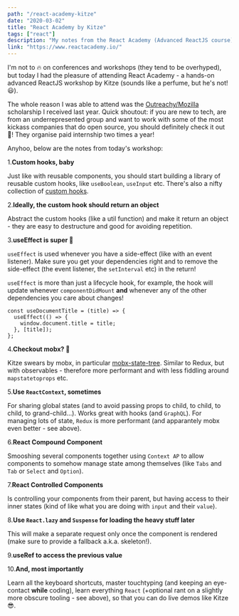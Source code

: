 ```yaml
---
path: "/react-academy-kitze"
date: "2020-03-02"
title: "React Academy by Kitze"
tags: ["react"]
description: "My notes from the React Academy (Advanced ReactJS course) by Kitze"
link: "https://www.reactacademy.io/"
---
```


I'm not to 🔥 on conferences and workshops (they tend to be overhyped), but today I had the pleasure of attending React Academy - a hands-on advanced ReactJS workshop by Kitze (sounds like a perfume, but he's not! 😃).

The whole reason I was able to attend was the [Outreachy/Mozilla](https://www.outreachy.org/) scholarship I received last year. Quick shoutout: if you are new to tech, are from an underrepresented group and want to work with some of the most kickass companies that do open source, you should definitely check it out 💪! They organise paid internship two times a year!

Anyhoo, below are the notes from today's workshop:

1.**Custom hooks, baby**

Just like with reusable components, you should start building a library of reusable custom hooks, like `useBoolean`, `useInput` etc. There's also a nifty collection of [custom hooks](https://nikgraf.github.io/react-hooks/).

2.**Ideally, the custom hook should return an object**

Abstract the custom hooks (like a util function) and make it return an object - they are easy to destructure and good for avoiding repetition.

3.**useEffect is super 💪**

`useEffect` is used whenever you have a side-effect (like with an event listener). Make sure you get your dependencies right and to remove the side-effect (the event listener, the `setInterval` etc) in the return!

`useEffect` is more than just a lifecycle hook, for example, the hook will update whenever `componentDidMount` **and** whenever any of the other dependencies you care about changes!

```
const useDocumentTitle = (title) => {
  useEffect(() => {
    window.document.title = title;
  }, [title]);
};
```

4.**Checkout mobx? 🤔**

Kitze swears by mobx, in particular [mobx-state-tree](https://github.com/mobxjs/mobx-state-tree). Similar to Redux, but with observables - therefore more performant and with less fiddling around `mapstatetoprops` etc.

5.**Use `ReactContext`, sometimes**

For sharing global states (and to avoid passing props to child, to child, to child, to grand-child...). Works great with hooks (and `GraphQL`).
For managing lots of state, `Redux` is more performant (and apparantely mobx even better - see above).

6.**React Compound Component**

Smooshing several components together using `Context AP` to allow components to somehow manage state among themselves (like `Tabs` and `Tab` or `Select` and `Option`).

7.**React Controlled Components**

Is controlling your components from their parent, but having access to their inner states (kind of like what you are doing with `input` and their `value`).

8.**Use `React.lazy` and `Suspense` for loading the heavy stuff later**

This will make a separate request only once the component is rendered (make sure to provide a fallback a.k.a. skeleton!).

9.**useRef to access the previous value**

10.**And, most importantly**

Learn all the keyboard shortcuts, master touchtyping (and keeping an eye-contact **while** coding), learn everything `React` (+optional rant on a slightly more obscure tooling - see above), so that you can do live demos like Kitze 😎.
